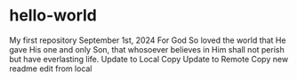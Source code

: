 # hello-world
My first repository
September 1st, 2024
For God So loved the world that He gave His one and only Son, that whosoever believes in Him shall not perish but have everlasting life. 
Update to Local Copy 
Update to Remote Copy
new readme edit from local 
